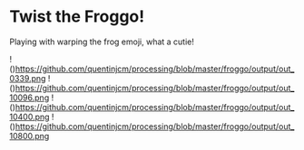 # Twist the Froggo!

Playing with warping the frog emoji, what a cutie!

!()https://github.com/quentinjcm/processing/blob/master/froggo/output/out_0339.png
!()https://github.com/quentinjcm/processing/blob/master/froggo/output/out_10096.png
!()https://github.com/quentinjcm/processing/blob/master/froggo/output/out_10400.png
!()https://github.com/quentinjcm/processing/blob/master/froggo/output/out_10800.png
